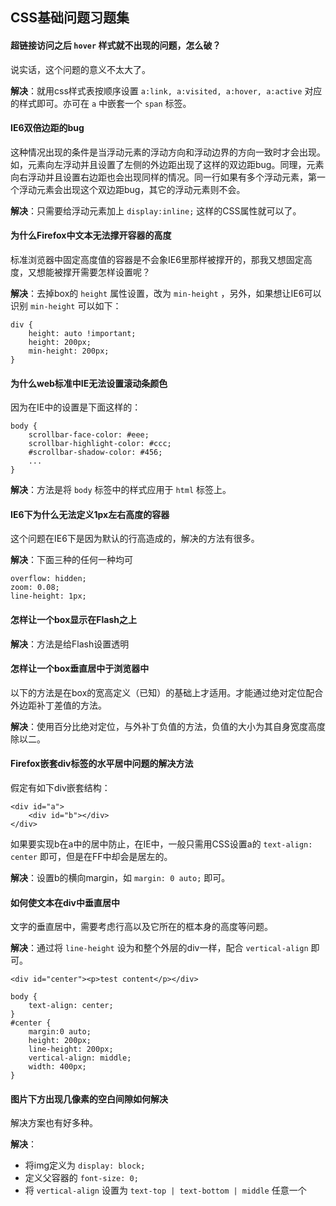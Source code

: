 CSS基础问题习题集
----------------------------

#### 超链接访问之后 `hover` 样式就不出现的问题，怎么破？
说实话，这个问题的意义不太大了。

**解决**：就用css样式表按顺序设置 `a:link, a:visited, a:hover, a:active` 对应的样式即可。亦可在 `a` 中嵌套一个 `span` 标签。

#### IE6双倍边距的bug
这种情况出现的条件是当浮动元素的浮动方向和浮动边界的方向一致时才会出现。如，元素向左浮动并且设置了左侧的外边距出现了这样的双边距bug。同理，元素向右浮动并且设置右边距也会出现同样的情况。同一行如果有多个浮动元素，第一个浮动元素会出现这个双边距bug，其它的浮动元素则不会。

**解决**：只需要给浮动元素加上 `display:inline;` 这样的CSS属性就可以了。

#### 为什么Firefox中文本无法撑开容器的高度
标准浏览器中固定高度值的容器是不会象IE6里那样被撑开的，那我又想固定高度，又想能被撑开需要怎样设置呢？

**解决**：去掉box的 `height` 属性设置，改为 `min-height` ，另外，如果想让IE6可以识别 `min-height` 可以如下：
	
	div {
		height: auto !important;
		height: 200px;
		min-height: 200px;
	}

#### 为什么web标准中IE无法设置滚动条颜色
因为在IE中的设置是下面这样的：
	
	body {
		scrollbar-face-color: #eee;
		scrollbar-highlight-color: #ccc;
		#scrollbar-shadow-color: #456;
		...
	}

**解决**：方法是将 `body` 标签中的样式应用于 `html` 标签上。

#### IE6下为什么无法定义1px左右高度的容器
这个问题在IE6下是因为默认的行高造成的，解决的方法有很多。

**解决**：下面三种的任何一种均可
	
	overflow: hidden;
	zoom: 0.08;
	line-height: 1px;

#### 怎样让一个box显示在Flash之上
**解决**：方法是给Flash设置透明

#### 怎样让一个box垂直居中于浏览器中
以下的方法是在box的宽高定义（已知）的基础上才适用。才能通过绝对定位配合外边距补丁差值的方法。

**解决**：使用百分比绝对定位，与外补丁负值的方法，负值的大小为其自身宽度高度除以二。

#### Firefox嵌套div标签的水平居中问题的解决方法
假定有如下div嵌套结构：

	<div id="a">
		<div id="b"></div>
	</div>

如果要实现b在a中的居中防止，在IE中，一般只需用CSS设置a的 `text-align: center` 即可，但是在FF中却会是居左的。

**解决**：设置b的横向margin，如 `margin: 0 auto;` 即可。

#### 如何使文本在div中垂直居中
文字的垂直居中，需要考虑行高以及它所在的框本身的高度等问题。

**解决**：通过将 `line-height` 设为和整个外层的div一样，配合 `vertical-align` 即可。

	<div id="center"><p>test content</p></div>

	body {
		text-align: center;
	}
	#center {
		margin:0 auto;
		height: 200px;
		line-height: 200px;
		vertical-align: middle;
		width: 400px;
	}

#### 图片下方出现几像素的空白间隙如何解决
解决方案也有好多种。

**解决**：

- 将img定义为 `display: block;`
- 定义父容器的 `font-size: 0;`
- 将 `vertical-align` 设置为 `text-top | text-bottom | middle` 任意一个

